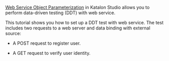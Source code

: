 [Web Service Object Parameterization](https://docs.katalon.com/katalon-studio/docs/parameterize-a-web-service-object.html) in Katalon Studio allows you to perform data-driven testing (DDT) with web service.

This tutorial shows you how to set up a DDT test with web service. The test includes two requests to a web server and data binding with external source:

* A POST request to register user.

* A GET request to verify user identity.